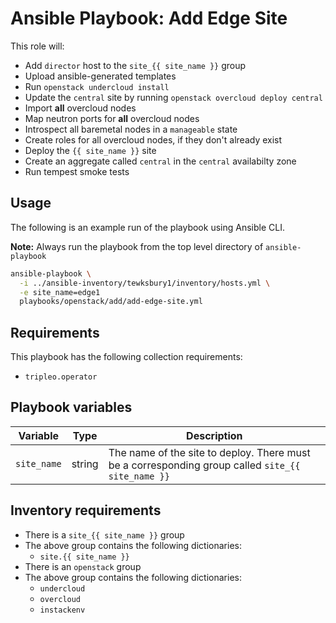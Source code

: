 # Ansible Playbook: Add Edge Site

This role will:

- Add `director` host to the `site_{{ site_name }}` group
- Upload ansible-generated templates
- Run `openstack undercloud install`
- Update the `central` site by running `openstack overcloud deploy central`
- Import **all** overcloud nodes
- Map neutron ports for **all** overcloud nodes
- Introspect all baremetal nodes in a `manageable` state
- Create roles for all overcloud nodes, if they don't already exist
- Deploy the `{{ site_name }}` site
- Create an aggregate called `central` in the `central` availabilty zone
- Run tempest smoke tests

## Usage

The following is an example run of the playbook using Ansible CLI.

**Note:** Always run the playbook from the top level directory of `ansible-playbook`

```sh
ansible-playbook \
  -i ../ansible-inventory/tewksbury1/inventory/hosts.yml \
  -e site_name=edge1
  playbooks/openstack/add/add-edge-site.yml
```

## Requirements

This playbook has the following collection requirements:

- `tripleo.operator`

## Playbook variables

| Variable | Type | Description |
| -------- | ---- | ----------- |
| `site_name` | string | The name of the site to deploy. There must be a corresponding group called `site_{{ site_name }}`

## Inventory requirements

- There is a `site_{{ site_name }}` group
- The above group contains the following dictionaries:
  - `site.{{ site_name }}`
- There is an `openstack` group
- The above group contains the following dictionaries:
  - `undercloud`
  - `overcloud`
  - `instackenv`

